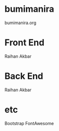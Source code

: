# bumimanira
bumimanira.org

# Front End
Raihan Akbar

# Back End
Raihan Akbar

# etc
Bootstrap
FontAwesome